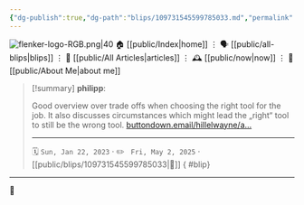 ```yaml
---
{"dg-publish":true,"dg-path":"blips/109731545599785033.md","permalink":"/blips/109731545599785033/","title":"philipp on mastodon @ 2023-01-22","created":"2023-01-22T06:55:07","updated":"2025-05-02T08:50:43"}
---
```



<div class="transclusion internal-embed is-loaded"><div class="markdown-embed">




![flenker-logo-RGB.png|40](/img/user/attachments/flenker-logo-RGB.png)
🏠 [[public/Index\|home]]  ⋮ 🗣️ [[public/all-blips\|blips]] ⋮  📝 [[public/All Articles\|articles]]  ⋮ 🕰️ [[public/now\|now]] ⋮ 🪪 [[public/About Me\|about me]]


</div></div>


> [!summary] **philipp**:
>
> Good overview over trade offs when choosing the right tool for the job. It also discusses circumstances which might lead the „right“ tool to still be the wrong tool. [buttondown.email/hillelwayne/a…](https://buttondown.email/hillelwayne/archive/use-the-wrong-tool-for-the-job/)
> - - -
>
> 🗓️ <code>Sun, Jan 22, 2023</code>  · ✏️ <code> Fri, May 2, 2025</code>  · [[public/blips/109731545599785033\|🔗]]
{ #blip}


- - -

 👾
